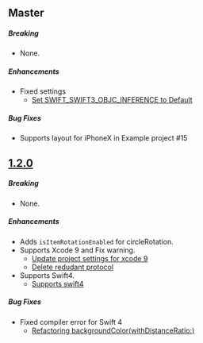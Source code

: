 ## Master


##### Breaking

* None.  

##### Enhancements

* Fixed settings
  * [Set SWIFT_SWIFT3_OBJC_INFERENCE to Default](https://github.com/shoheiyokoyama/Gemini/commit/9ae0fc35840c627d8ec74b75dafd50c6aaef77d1)

##### Bug Fixes

* Supports layout for iPhoneX in Example project #15

## [1.2.0](https://github.com/shoheiyokoyama/Gemini/releases/tag/1.2.0)

##### Breaking

* None.  

##### Enhancements

* Adds `isItemRotationEnabled` for circleRotation. 
* Supports Xcode 9 and Fix warning.
  * [Update project settings for xcode 9](https://github.com/shoheiyokoyama/Gemini/commit/d3c01551843ed49d40b421ef8b0454051428e4e7)
  * [Delete redudant protocol](https://github.com/shoheiyokoyama/Gemini/commit/6d223150368f341f8886f0fe1bc5083751317111)
* Supports Swift4.
  * [Supports swift4](https://github.com/shoheiyokoyama/Gemini/commit/a7eda4f12ea1d5ee769479257cfb625076b64bb3)

##### Bug Fixes

* Fixed compiler error for Swift 4
  * [Refactoring backgroundColor(withDistanceRatio:)](https://github.com/shoheiyokoyama/Gemini/commit/a293931b94e09ad5450be005309c78e8bc009567)
